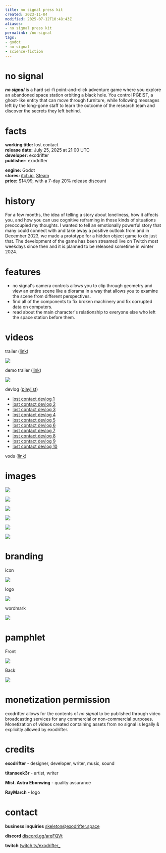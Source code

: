 ```yaml
---
title: no signal press kit
created: 2023-11-04
modified: 2025-07-12T10:48:43Z
aliases:
- no signal press kit
permalink: /no-signal
tags:
- godot
- no-signal
- science-fiction
---
```


# no signal

_**no signal**_ is a hard sci-fi point-and-click adventure game where you explore an abandoned space station orbiting a black hole. You control PGEIST, a ghost-like entity that can move through furniture, while following messages left by the long-gone staff to learn the outcome of the research team and discover the secrets they left behind.

# facts

<div class="flex">
<div style="flex-grow: 1">

**working title:** lost contact<br/>
**release date:** July 25, 2025 at 21:00 UTC<br/>
**developer:** exodrifter<br/>
**publisher:** exodrifter<br/>

</div>
<div style="flex-grow: 1">

**engine:** Godot<br/>
**stores:** [itch.io](https://exodrifter.itch.io/lost-contact), [Steam](https://store.steampowered.com/app/2840590/no_signal)<br/>
**price:** $14.99, with a 7-day 20% release discount<br/>

</div>
</div>

# history

For a few months, the idea of telling a story about loneliness, how it affects you, and how you can use cognitive reframing in those kinds of situations preoccupied my thoughts. I wanted to tell an emotionally powerful story that many could connect with and take away a positive outlook from and in December 2023, we made a prototype for a hidden object game to do just that. The development of the game has been streamed live on Twitch most weekdays since then and it is planned to be released sometime in winter 2024.

# features

- no signal's camera controls allows you to clip through geometry and view an entire scene like a diorama in a way that allows you to examine the scene from different perspectives.
- find all of the components to fix broken machinery and fix corrupted data on computers.
- read about the main character's relationship to everyone else who left the space station before them.

# videos

trailer ([link](https://www.youtube.com/watch?v=zvTReqELJUI))

![](https://www.youtube.com/watch?v=zvTReqELJUI)


demo trailer ([link](https://www.youtube.com/watch?v=Ed8CmFCwBzI))

![](https://www.youtube.com/watch?v=Ed8CmFCwBzI)

devlog ([playlist](https://www.youtube.com/playlist?list=PLd8SaP0bJwZK-WMlO0YxpJi3ZRxAqq2Ap))
- [lost contact devlog 1](../../blog/20231224031713.md)
- [lost contact devlog 2](../../blog/20231231003839.md)
- [lost contact devlog 3](../../blog/20240106154120.md)
- [lost contact devlog 4](../../blog/20240114134443.md)
- [lost contact devlog 5](../../blog/20240120223842.md)
- [lost contact devlog 6](../../blog/20240128044819.md)
- [lost contact devlog 7](../../blog/20240204054934.md)
- [lost contact devlog 8](../../blog/20240212031904.md)
- [lost contact devlog 9](../../blog/20240221200148.md)
- [lost contact devlog 10](../../blog/20240225175931.md)

vods ([link](https://vods.exodrifter.space/tag/lost-contact/))

# images

![](screen-1.png)

![](screen-2.png)

![](screen-3.png)

![](screen-4.png)

![](screen-5.png)

![](screen-6.png)

# branding

icon

![](icon.svg)

logo

![](logo.svg)

wordmark

![](wordmark.png)

# pamphlet

Front

![](pamphlet-front.png)

Back

![](pamphlet-back.png)

# monetization permission

exodrifter allows for the contents of _no signal_ to be published through video broadcasting services for any commercial or non-commercial purposes. Monetization of videos created containing assets from no signal is legally & explicitly allowed by exodrifter.

# credits

**exodrifter** - designer, developer, writer, music, sound

**titanseek3r** - artist, writer

**Mist. Astra Ebonwing** - quality assurance

**RayMarch** - logo

# contact

**business inquiries** [skeleton@exodrifter.space](mailto:skeleton@exodrifter.space)

**discord** [discord.gg/arqFQVt](https://discord.gg/arqFQVt)

**twitch** [twitch.tv/exodrifter_](https://twitch.tv/exodrifter_)
